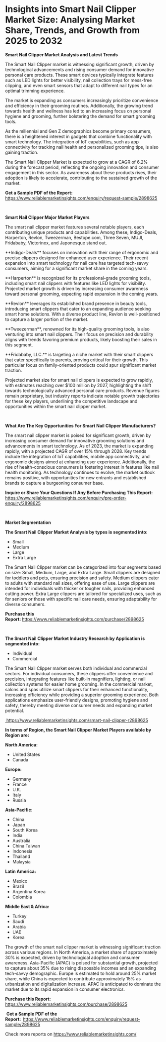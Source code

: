 <p><h1>Insights into Smart Nail Clipper Market Size: Analysing Market Share, Trends, and Growth from 2025 to 2032</h1></p><p><strong>Smart Nail Clipper Market Analysis and Latest Trends</strong></p>
<p><p>The Smart Nail Clipper market is witnessing significant growth, driven by technological advancements and rising consumer demand for innovative personal care products. These smart devices typically integrate features such as LED lights for better visibility, nail collection trays for mess-free clipping, and even smart sensors that adapt to different nail types for an optimal trimming experience. </p><p>The market is expanding as consumers increasingly prioritize convenience and efficiency in their grooming routines. Additionally, the growing trend towards health and wellness has led to an increasing focus on personal hygiene and grooming, further bolstering the demand for smart grooming tools. </p><p>As the millennial and Gen Z demographics become primary consumers, there is a heightened interest in gadgets that combine functionality with smart technology. The integration of IoT capabilities, such as app connectivity for tracking nail health and personalized grooming tips, is also gaining traction. </p><p>The Smart Nail Clipper Market is expected to grow at a CAGR of 6.2% during the forecast period, reflecting the ongoing innovation and consumer engagement in this sector. As awareness about these products rises, their adoption is likely to accelerate, contributing to the sustained growth of the market.</p></p>
<p><strong>Get a Sample PDF of the Report:&nbsp;</strong> <a href="https://www.reliablemarketinsights.com/enquiry/request-sample/2898625?utm_campaign=3507&utm_medium=2&utm_source=Github&utm_content=ia&utm_term=15032025&utm_id=smart-nail-clipper">https://www.reliablemarketinsights.com/enquiry/request-sample/2898625</a></p>
<p>&nbsp;</p>
<p><strong>Smart Nail Clipper Major Market Players</strong></p>
<p><p>The smart nail clipper market features several notable players, each contributing unique products and capabilities. Among these, Indigo-Deals, Harperton, Revlon, Tweezerman, Bestope.com, Three Seven, MUJI, Fridababy, Victorinox, and Japonesque stand out.</p><p>**Indigo-Deals** focuses on innovation with their range of ergonomic and precise clippers designed for enhanced user experience. Their recent expansion into smart technology for nail care has targeted tech-savvy consumers, aiming for a significant market share in the coming years.</p><p>**Harperton** is recognized for its professional-grade grooming tools, including smart nail clippers with features like LED lights for visibility. Projected market growth is driven by increasing consumer awareness toward personal grooming, expecting rapid expansion in the coming years.</p><p>**Revlon** leverages its established brand presence in beauty tools, introducing smart clippers that cater to an expanding audience seeking smart home solutions. With a diverse product line, Revlon is well-positioned to capture a larger portion of the market.</p><p>**Tweezerman**, renowned for its high-quality grooming tools, is also venturing into smart nail clippers. Their focus on precision and durability aligns with trends favoring premium products, likely boosting their sales in this segment.</p><p>**Fridababy, LLC.** is targeting a niche market with their smart clippers that cater specifically to parents, proving critical for their growth. This particular focus on family-oriented products could spur significant market traction.</p><p>Projected market size for smart nail clippers is expected to grow rapidly, with estimates reaching over $100 million by 2027, highlighting the shift towards technologically advanced personal care products. Revenue figures remain proprietary, but industry reports indicate notable growth trajectories for these key players, underlining the competitive landscape and opportunities within the smart nail clipper market.</p></p>
<p>&nbsp;</p>
<p><strong>What Are The Key Opportunities For Smart Nail Clipper Manufacturers?</strong></p>
<p><p>The smart nail clipper market is poised for significant growth, driven by increasing consumer demand for innovative grooming solutions and advancements in smart technology. As of 2023, the market is expanding rapidly, with a projected CAGR of over 15% through 2028. Key trends include the integration of IoT capabilities, mobile app connectivity, and ergonomic designs aimed at enhancing user experience. Additionally, the rise of health-conscious consumers is fostering interest in features like nail health monitoring. As technology continues to evolve, the market outlook remains positive, with opportunities for new entrants and established brands to capture a burgeoning consumer base.</p></p>
<p><strong>Inquire or Share Your Questions If Any Before Purchasing This Report:</strong> <a href="https://www.reliablemarketinsights.com/enquiry/pre-order-enquiry/2898625?utm_campaign=3507&utm_medium=2&utm_source=Github&utm_content=ia&utm_term=15032025&utm_id=smart-nail-clipper">https://www.reliablemarketinsights.com/enquiry/pre-order-enquiry/2898625</a></p>
<p>&nbsp;</p>
<p><strong>Market Segmentation</strong></p>
<p><strong>The Smart Nail Clipper Market Analysis by types is segmented into:</strong></p>
<p><ul><li>Small</li><li>Medium</li><li>Large</li><li>Extra Large</li></ul></p>
<p><p>The Smart Nail Clipper market can be categorized into four segments based on size: Small, Medium, Large, and Extra Large. Small clippers are designed for toddlers and pets, ensuring precision and safety. Medium clippers cater to adults with standard nail sizes, offering ease of use. Large clippers are intended for individuals with thicker or tougher nails, providing enhanced cutting power. Extra Large clippers are tailored for specialized uses, such as for seniors or those with specific nail care needs, ensuring adaptability for diverse consumers.</p></p>
<p><strong>Purchase this Report:&nbsp;</strong><a href="https://www.reliablemarketinsights.com/purchase/2898625?utm_campaign=3507&utm_medium=2&utm_source=Github&utm_content=ia&utm_term=15032025&utm_id=smart-nail-clipper">https://www.reliablemarketinsights.com/purchase/2898625</a></p>
<p>&nbsp;</p>
<p><strong>The Smart Nail Clipper Market Industry Research by Application is segmented into:</strong></p>
<p><ul><li>Individual</li><li>Commercial</li></ul></p>
<p><p>The Smart Nail Clipper market serves both individual and commercial sectors. For individual consumers, these clippers offer convenience and precision, integrating features like built-in magnifiers, lighting, or nail collection systems for easier home grooming. In the commercial market, salons and spas utilize smart clippers for their enhanced functionality, increasing efficiency while providing a superior grooming experience. Both applications emphasize user-friendly designs, promoting hygiene and safety, thereby meeting diverse consumer needs and expanding market potential.</p></p>
<p><a href="https://www.reliablemarketinsights.com/smart-nail-clipper-r2898625?utm_campaign=3507&utm_medium=2&utm_source=Github&utm_content=ia&utm_term=15032025&utm_id=smart-nail-clipper">&nbsp;https://www.reliablemarketinsights.com/smart-nail-clipper-r2898625</a></p>
<p><strong>In terms of Region, the Smart Nail Clipper Market Players available by Region are:</strong></p>
<p>
    <p> <strong> North America: </strong>
        <ul>
            <li>United States</li>
            <li>Canada</li>
        </ul>
        </p> 
    <p> <strong> Europe: </strong>
        <ul>
            <li>Germany</li>
            <li>France</li>
            <li>U.K.</li>
            <li>Italy</li>
            <li>Russia</li>
        </ul>
        </p> 
    <p> <strong> Asia-Pacific: </strong>
        <ul>
            <li>China</li>
            <li>Japan</li>
            <li>South Korea</li>
            <li>India</li>
            <li>Australia</li>
            <li>China Taiwan</li>
            <li>Indonesia</li>
            <li>Thailand</li>
            <li>Malaysia</li>
        </ul>
        </p> 
    <p> <strong> Latin America: </strong>
        <ul>
            <li>Mexico</li>
            <li>Brazil</li>
            <li>Argentina Korea</li>
            <li>Colombia</li>
        </ul>
        </p> 
    <p> <strong> Middle East & Africa: </strong>
        <ul>
            <li>Turkey</li>
            <li>Saudi</li>
            <li>Arabia</li>
            <li>UAE</li>
            <li>Korea</li>
        </ul>
    </p>
    </p>
<p><p>The growth of the smart nail clipper market is witnessing significant traction across various regions. In North America, a market share of approximately 30% is expected, driven by technological adoption and consumer awareness. Asia-Pacific (APAC) is poised for substantial growth, projected to capture about 35% due to rising disposable incomes and an expanding tech-savvy demographic. Europe is estimated to hold around 25% market share, while China is expected to contribute approximately 15% as urbanization and digitalization increase. APAC is anticipated to dominate the market due to its rapid expansion in consumer electronics.</p></p>
<p><strong>Purchase this Report: </strong><a href="https://www.reliablemarketinsights.com/purchase/2898625?utm_campaign=3507&utm_medium=2&utm_source=Github&utm_content=ia&utm_term=15032025&utm_id=smart-nail-clipper">https://www.reliablemarketinsights.com/purchase/2898625</a></p>
<p>&nbsp;<strong>Get a Sample PDF of the Report:&nbsp;&nbsp;</strong><a href="https://www.reliablemarketinsights.com/enquiry/request-sample/2898625?utm_campaign=3507&utm_medium=2&utm_source=Github&utm_content=ia&utm_term=15032025&utm_id=smart-nail-clipper">https://www.reliablemarketinsights.com/enquiry/request-sample/2898625</a></p>
<p><strong></strong></p>
<p>Check more reports on <a href="https://www.reliablemarketinsights.com/?utm_campaign=3507&utm_medium=2&utm_source=Github&utm_content=ia&utm_term=15032025&utm_id=smart-nail-clipper">https://www.reliablemarketinsights.com/</a></p>